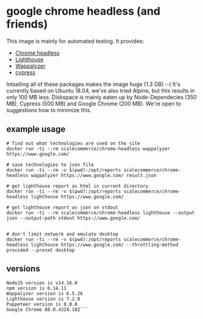 # google chrome headless (and friends)

This image is mainly for automated testing. It provides:

* [Chrome headless](https://developers.google.com/web/updates/2017/04/headless-chrome)
* [Lighthouse](https://developers.google.com/web/tools/lighthouse/)
* [Wappalyzer](https://github.com/AliasIO/Wappalyzer)
* [cypress](https://www.cypress.io)

Intsalling all of these packages makes the image huge (1.3 GB) :-( It's currently based on Ubuntu 18.04, we've also tried Alpine, but this results in only 100 MB less. Diskspace is mainly eaten up by Node-Dependecies (350 MB), Cypress (500 MB) and Google Chrome (200 MB). We're open to suggestions how to minimize this.

## example usage

```
# find out what technologies are used on the site
docker run -ti --rm scalecommerce/chrome-headless wappalyzer https://www.google.com/

# save technologies to json file
docker run -ti --rm -v $(pwd):/opt/reports scalecommerce/chrome-headless wappalyzer https://www.google.com/ result.json

# get lighthouse report as html in current directory
docker run -ti --rm -v $(pwd):/opt/reports scalecommerce/chrome-headless lighthouse https://www.google.com/

# get lighthouse report as json on stdout
docker run -ti --rm scalecommerce/chrome-headless lighthouse --output json --output-path stdout https://www.google.com/


# don't limit network and emulate desktop
docker run -ti --rm -v $(pwd):/opt/reports scalecommerce/chrome-headless lighthouse https://www.google.com/ --throttling-method provided --preset desktop

```

## versions
```
NodeJS version is v14.16.0
npm version is 6.14.11
Wappalyzer version is 6.5.26
Lighthouse version is 7.2.0
Puppeteer version is 8.0.0
Google Chrome 88.0.4324.182```